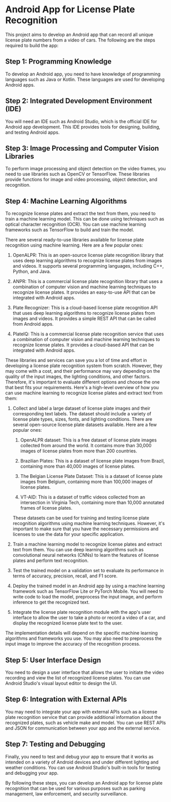 # Android App for License Plate Recognition

This project aims to develop an Android app that can record all unique license plate numbers from a video of cars. The following are the steps required to build the app:

## Step 1: Programming Knowledge

To develop an Android app, you need to have knowledge of programming languages such as Java or Kotlin. These languages are used for developing Android apps.

## Step 2: Integrated Development Environment (IDE)

You will need an IDE such as Android Studio, which is the official IDE for Android app development. This IDE provides tools for designing, building, and testing Android apps.

## Step 3: Image Processing and Computer Vision Libraries

To perform image processing and object detection on the video frames, you need to use libraries such as OpenCV or TensorFlow. These libraries provide functions for image and video processing, object detection, and recognition.

## Step 4: Machine Learning Algorithms

To recognize license plates and extract the text from them, you need to train a machine learning model. This can be done using techniques such as optical character recognition (OCR). You can use machine learning frameworks such as TensorFlow to build and train the model.

There are several ready-to-use libraries available for license plate recognition using machine learning. Here are a few popular ones:

1. OpenALPR: This is an open-source license plate recognition library that uses deep learning algorithms to recognize license plates from images and videos. It supports several programming languages, including C++, Python, and Java.

2. ANPR: This is a commercial license plate recognition library that uses a combination of computer vision and machine learning techniques to recognize license plates. It provides an easy-to-use API that can be integrated with Android apps.

3. Plate Recognizer: This is a cloud-based license plate recognition API that uses deep learning algorithms to recognize license plates from images and videos. It provides a simple REST API that can be called from Android apps.

4. PlateIQ: This is a commercial license plate recognition service that uses a combination of computer vision and machine learning techniques to recognize license plates. It provides a cloud-based API that can be integrated with Android apps.

These libraries and services can save you a lot of time and effort in developing a license plate recognition system from scratch. However, they may come with a cost, and their performance may vary depending on the quality of the input images, the lighting conditions, and other factors. Therefore, it's important to evaluate different options and choose the one that best fits your requirements.
Here's a high-level overview of how you can use machine learning to recognize license plates and extract text from them:

1. Collect and label a large dataset of license plate images and their corresponding text labels. The dataset should include a variety of license plate types, sizes, fonts, and lighting conditions.
   There are several open-source license plate datasets available. Here are a few popular ones:

   1. OpenALPR dataset: This is a free dataset of license plate images collected from around the world. It contains more than 30,000 images of license plates from more than 200 countries.

   2. Brazilian Plates: This is a dataset of license plate images from Brazil, containing more than 40,000 images of license plates.

   3. The Belgian License Plate Dataset: This is a dataset of license plate images from Belgium, containing more than 100,000 images of license plates.

   4. VT-AID: This is a dataset of traffic videos collected from an intersection in Virginia Tech, containing more than 10,000 annotated frames of license plates.

    These datasets can be used for training and testing license plate recognition algorithms using machine learning techniques. However, it's important to make sure that you have the necessary permissions and licenses to use the data for your specific application.


2. Train a machine learning model to recognize license plates and extract text from them. You can use deep learning algorithms such as convolutional neural networks (CNNs) to learn the features of license plates and perform text recognition.

3. Test the trained model on a validation set to evaluate its performance in terms of accuracy, precision, recall, and F1 score.

4. Deploy the trained model in an Android app by using a machine learning framework such as TensorFlow Lite or PyTorch Mobile. You will need to write code to load the model, preprocess the input image, and perform inference to get the recognized text.

5. Integrate the license plate recognition module with the app's user interface to allow the user to take a photo or record a video of a car, and display the recognized license plate text to the user.

The implementation details will depend on the specific machine learning algorithms and frameworks you use. You may also need to preprocess the input image to improve the accuracy of the recognition process.



## Step 5: User Interface Design

You need to design a user interface that allows the user to initiate the video recording and view the list of recognized license plates. You can use Android Studio's visual layout editor to design the UI.

## Step 6: Integration with External APIs

You may need to integrate your app with external APIs such as a license plate recognition service that can provide additional information about the recognized plates, such as vehicle make and model. You can use REST APIs and JSON for communication between your app and the external service.

## Step 7: Testing and Debugging

Finally, you need to test and debug your app to ensure that it works as intended on a variety of Android devices and under different lighting and weather conditions. You can use Android Studio's built-in tools for testing and debugging your app.

By following these steps, you can develop an Android app for license plate recognition that can be used for various purposes such as parking management, law enforcement, and security surveillance.

